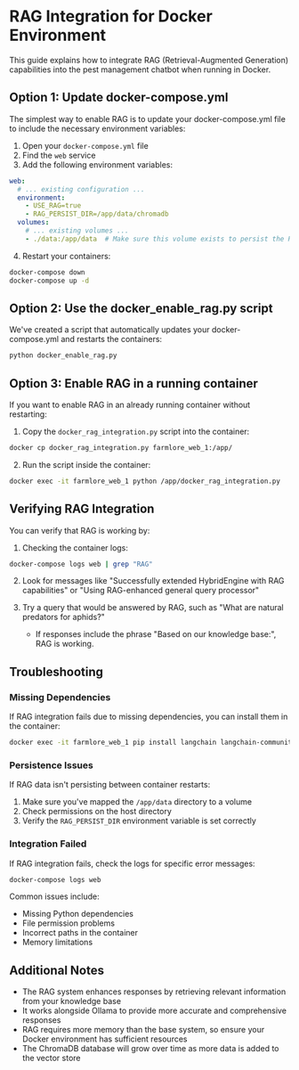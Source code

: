 # RAG Integration for Docker Environment

This guide explains how to integrate RAG (Retrieval-Augmented Generation) capabilities into the pest management chatbot when running in Docker.

## Option 1: Update docker-compose.yml

The simplest way to enable RAG is to update your docker-compose.yml file to include the necessary environment variables:

1. Open your `docker-compose.yml` file
2. Find the `web` service
3. Add the following environment variables:

```yaml
web:
  # ... existing configuration ...
  environment:
    - USE_RAG=true
    - RAG_PERSIST_DIR=/app/data/chromadb
  volumes:
    # ... existing volumes ...
    - ./data:/app/data  # Make sure this volume exists to persist the RAG database
```

4. Restart your containers:

```bash
docker-compose down
docker-compose up -d
```

## Option 2: Use the docker_enable_rag.py script

We've created a script that automatically updates your docker-compose.yml and restarts the containers:

```bash
python docker_enable_rag.py
```

## Option 3: Enable RAG in a running container

If you want to enable RAG in an already running container without restarting:

1. Copy the `docker_rag_integration.py` script into the container:

```bash
docker cp docker_rag_integration.py farmlore_web_1:/app/
```

2. Run the script inside the container:

```bash
docker exec -it farmlore_web_1 python /app/docker_rag_integration.py
```

## Verifying RAG Integration

You can verify that RAG is working by:

1. Checking the container logs:

```bash
docker-compose logs web | grep "RAG"
```

2. Look for messages like "Successfully extended HybridEngine with RAG capabilities" or "Using RAG-enhanced general query processor"

3. Try a query that would be answered by RAG, such as "What are natural predators for aphids?" 
   - If responses include the phrase "Based on our knowledge base:", RAG is working.

## Troubleshooting

### Missing Dependencies

If RAG integration fails due to missing dependencies, you can install them in the container:

```bash
docker exec -it farmlore_web_1 pip install langchain langchain-community sentence-transformers chromadb unstructured
```

### Persistence Issues

If RAG data isn't persisting between container restarts:

1. Make sure you've mapped the `/app/data` directory to a volume
2. Check permissions on the host directory
3. Verify the `RAG_PERSIST_DIR` environment variable is set correctly

### Integration Failed

If RAG integration fails, check the logs for specific error messages:

```bash
docker-compose logs web
```

Common issues include:
- Missing Python dependencies
- File permission problems
- Incorrect paths in the container
- Memory limitations

## Additional Notes

- The RAG system enhances responses by retrieving relevant information from your knowledge base
- It works alongside Ollama to provide more accurate and comprehensive responses
- RAG requires more memory than the base system, so ensure your Docker environment has sufficient resources
- The ChromaDB database will grow over time as more data is added to the vector store 